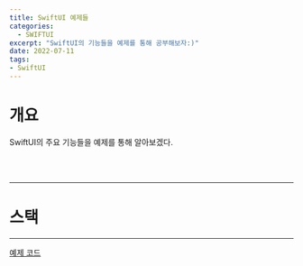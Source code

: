 ```yaml
---
title: SwiftUI 예제들
categories:
  - SWIFTUI 
excerpt: "SwiftUI의 기능들을 예제를 통해 공부해보자:)"
date: 2022-07-11
tags:
- SwiftUI
---
```




# 개요

SwiftUI의 주요 기능들을 예제를 통해 알아보겠다.

<br />
<br />

---

# 스택

---

[예제 코드](https://github.com/SIE-KYIN/SwiftUI_Example/tree/main/stack)


